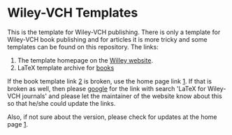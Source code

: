 # Wiley-VCH Templates

This is the template for Wiley-VCH publishing. There is only a template for
Wiley-VCH book publishing and for articles it is more tricky and some templates
can be found on this repository. The links:
 
 1. The template homepage on the [Willey website][1].
 2. LaTeX template archive for [books][2]

If the book template link [2] is broken, use the home page link [1]. If that is broken
as well, then please [google](http://www.google.co.uk) for the link with search
'LaTeX for Wiley-VCH journals' and please let the maintainer of the website know
about this so that he/she could update the links.

Also, if not sure about the version, please check for updates at the home
page [1].

 [1]: http://www.wiley-vch.de/publish/en/authors/auguidelines/
 [2]: http://www.wiley-vch.de/util/latex/wileyvch.zip

<!--- vim: tw=80:spell:spelllang=en_gb -->
